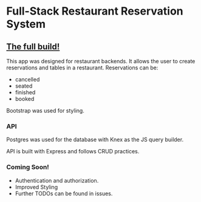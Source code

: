 # Full-Stack Restaurant Reservation System
## [The full build!](https://front-end-nine-alpha.vercel.app)

This app was designed for restaurant backends. It allows the user to create reservations and tables in a restaurant. Reservations can be:
- cancelled
- seated
- finished
- booked

Bootstrap was used for styling.

### API

Postgres was used for the database with Knex as the JS query builder.

API is built with Express and follows CRUD practices.

### Coming Soon!

- Authentication and authorization.
- Improved Styling
- Further TODOs can be found in issues. 
